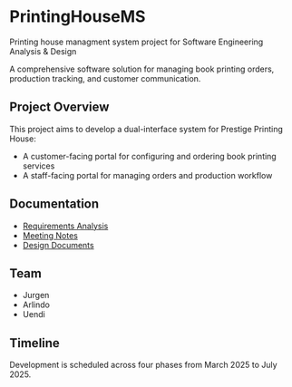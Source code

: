 # PrintingHouseMS
Printing house managment system project for Software Engineering Analysis &amp; Design 

A comprehensive software solution for managing book printing orders, production tracking, and customer communication.

## Project Overview

This project aims to develop a dual-interface system for Prestige Printing House:
- A customer-facing portal for configuring and ordering book printing services
- A staff-facing portal for managing orders and production workflow

## Documentation

- [Requirements Analysis](requirements-analysis.md)
- [Meeting Notes](./docs/meetings/)
- [Design Documents](./docs/design/)

## Team
- Jurgen 
- Arlindo
- Uendi 

## Timeline
Development is scheduled across four phases from March 2025 to July 2025.
